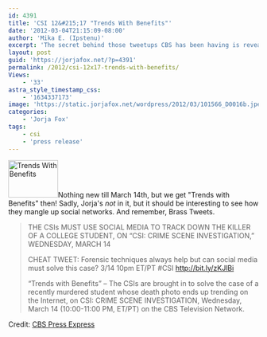 ```yaml
---
id: 4391
title: 'CSI 12&#215;17 "Trends With Benefits"'
date: '2012-03-04T21:15:09-08:00'
author: 'Mika E. (Ipstenu)'
excerpt: 'The secret behind those tweetups CBS has been having is revealed on the March 14th episode of CSI, but without Sara Sidle.'
layout: post
guid: 'https://jorjafox.net/?p=4391'
permalink: /2012/csi-12x17-trends-with-benefits/
Views:
    - '33'
astra_style_timestamp_css:
    - '1634337173'
image: 'https://static.jorjafox.net/wordpress/2012/03/101566_D0016b.jpeg'
categories:
    - 'Jorja Fox'
tags:
    - csi
    - 'press release'
---
```


<img class="alignleft size-thumbnail wp-image-4392" title="Trends With Benefits" src="//static.jorjafox.net/wordpress/2012/03/101566_D0016b-210x140.jpeg" alt="Trends With Benefits" width="100" height="75" />Nothing new till March 14th, but we get "Trends with Benefits" then! Sadly, Jorja's <em>not</em> in it, but it should be interesting to see how they mangle up social networks. And remember, Brass Tweets.
<blockquote>THE CSIs MUST USE SOCIAL MEDIA TO TRACK DOWN THE KILLER OF A COLLEGE STUDENT, ON “CSI: CRIME SCENE INVESTIGATION,” WEDNESDAY, MARCH 14

CHEAT TWEET: Forensic techniques always help but can social media must solve this case? 3/14 10pm ET/PT #CSI http://bit.ly/zKJlBi

“Trends with Benefits” – The CSIs are brought in to solve the case of a recently murdered student whose death photo ends up trending on the Internet, on CSI: CRIME SCENE INVESTIGATION, Wednesday, March 14 (10:00-11:00 PM, ET/PT) on the CBS Television Network.</blockquote>
Credit: <a href="http://www.cbspressexpress.com/cbs-entertainment/releases/view?id=30895">CBS Press Express</a>
